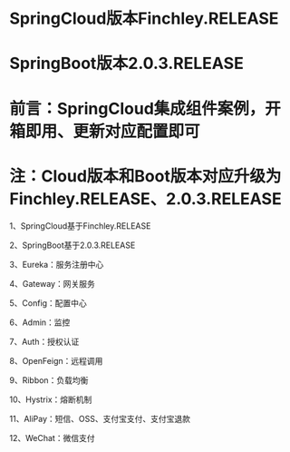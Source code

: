 # SpringCloud版本Finchley.RELEASE
# SpringBoot版本2.0.3.RELEASE
# 前言：SpringCloud集成组件案例，开箱即用、更新对应配置即可
# 注：Cloud版本和Boot版本对应升级为Finchley.RELEASE、2.0.3.RELEASE

1、SpringCloud基于Finchley.RELEASE

2、SpringBoot基于2.0.3.RELEASE

3、Eureka：服务注册中心

4、Gateway：网关服务

5、Config：配置中心

6、Admin：监控

7、Auth：授权认证

8、OpenFeign：远程调用

9、Ribbon：负载均衡

10、Hystrix：熔断机制

11、AliPay：短信、OSS、支付宝支付、支付宝退款 

12、WeChat：微信支付
